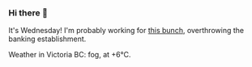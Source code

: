 ### Hi there :wave:

It's Wednesday! I'm probably working for [this bunch](https://github.com/kohofinancial), overthrowing the banking establishment.

Weather in Victoria BC: fog, at +6°C.
